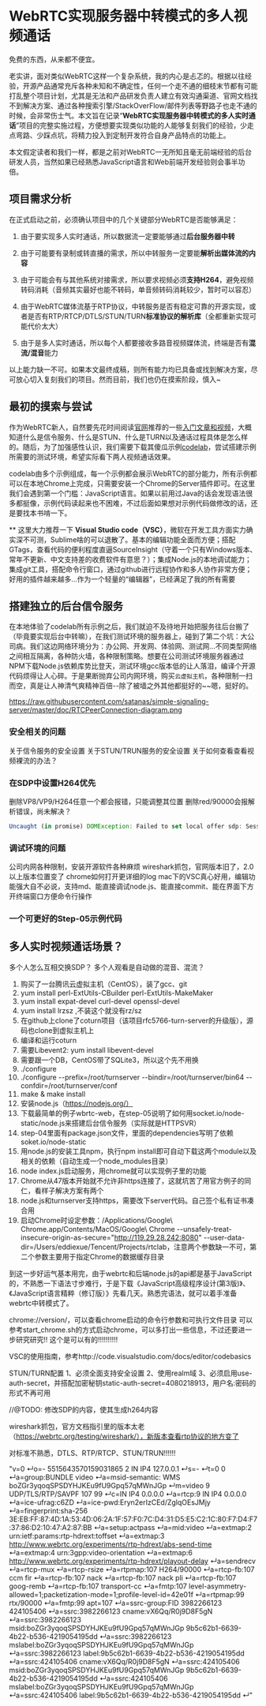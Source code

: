 # WebRTC实现服务器中转模式的多人视频通话

免费的东西，从来都不便宜。

老实讲，面对类似WebRTC这样一个复杂系统，我的内心是忐忑的。根据以往经验，开源产品通常充斥各种未知和不确定性，任何一个走不通的细枝末节都有可能打乱整个项目计划，尤其是无法和产品研发负责人建立有效沟通渠道、官网文档找不到解决方案、通过各种搜索引擎/StackOverFlow/邮件列表等野路子也走不通的时候，会非常伤士气。本文旨在记录“**WebRTC实现服务器中转模式的多人实时通话**”项目的完整实施过程，方便想要实现类似功能的人能够复刻我们的经验，少走点弯路、少踩点坑，将精力投入到定制开发符合自身产品特点的功能上。

本文假定读者和我们一样，都是之前对WebRTC一无所知且毫无前端经验的后台研发人员，当然如果已经熟悉JavaScript语言和Web前端开发经验则会事半功倍。

## 项目需求分析

在正式启动之前，必须确认项目中的几个关键部分WebRTC是否能够满足：

1. 由于要实现多人实时通话，所以数据流一定要能够通过**后台服务器中转**

1. 由于可能要有录制或转直播的需求，所以中转服务一定要能**解析出媒体流的内容**

1. 由于可能会有与其他系统对接需求，所以要求视频必须**支持H264**，避免视频转码消耗（音频其实最好也能不转码，单音频转码消耗较少，暂时可以容忍）

1. 由于WebRTC媒体流基于RTP协议，中转服务是否有稳定可靠的开源实现，或者是否有RTP/RTCP/DTLS/STUN/TURN**标准协议的解析库**（全都重新实现可能代价太大）

1. 由于是多人实时通话，所以每个人都要接收多路音视频媒体流，终端是否有**混流/混音**能力

以上能力缺一不可。如果本文最终成稿，则所有能力均已具备或找到解决方案，尽可放心切入复刻我们的项目。然而目前，我们也仍在摸索阶段，慎入~

## 最初的摸索与尝试

作为WebRTC新人，自然要先花时间阅读[官网](https://webrtc.org/)推荐的一些[入门文章和视频](https://webrtc.org/start/)，大概知道什么是信令服务、什么是STUN、什么是TURN以及通话过程具体是怎么样的。随后，为了加强感性认识，我们需要下载其傻瓜示例[codelab](https://codelabs.developers.google.com/codelabs/webrtc-web)，尝试搭建示例所需要的测试环境，希望实际看下两人视频通话效果。

codelab由多个示例组成，每一个示例都会展示WebRTC的部分能力，所有示例都可以在本地Chrome上完成，只需要安装一个Chrome的Server插件即可。在这里我们会遇到第一个门槛：JavaScript语言。如果以前用过Java的话会发现语法很多都挺像，示例代码读起来也不困难，不过后面如果想对示例代码做修改的话，还是要找本书啃一下。

** 这里大力推荐一下 **Visual Studio code（VSC）**，微软在开发工具方面实力确实深不可测，Sublime啥的可以退散了。基本的编辑功能全面而方便；搭配GTags，查看代码的便利程度直逼SourceInsight（守着一个只有Windows版本、常年不更新、中文支持差的收费软件有意思？）；集成Node.js的本地调试能力；集成git工具，搭配命令行窗口，通过github进行远程协作和多人协作非常方便；好用的插件越来越多...作为一个轻量的“编辑器”，已经满足了我的所有需要

## 搭建独立的后台信令服务

在本地体验了codelab所有示例之后，我们就迫不及待地开始把服务往后台搬了（毕竟要实现后台中转嘛），在我们测试环境的服务器上，碰到了第二个坑：大公司病。我们这边网络环境分为：办公网、开发网、体验网、测试网...不同类型网络之间相互隔离，各种防火墙，各种限制策略。想要在公司测试环境服务器通过NPM下载Node.js依赖库势比登天，测试环境gcc版本低的让人落泪，编译个开源代码烦得让人心碎。于是果断抛弃公司内网环境，购买`云虚拟主机`，各种限制一扫而空，真是让人神清气爽精神百倍--除了被墙之外其他都挺好的~~嗯，挺好的。

https://raw.githubusercontent.com/satanas/simple-signaling-server/master/doc/RTCPeerConnection-diagram.png


### 安全相关的问题
关于信令服务的安全设置
关于STUN/TRUN服务的安全设置
关于如何查看查看视频裸流的办法？

### 在SDP中设置H264优先
删除VP8/VP9/H264任意一个都会报错，只能调整其位置
删除red/90000会报解析错误，尚未解决？

```javascript
Uncaught (in promise) DOMException: Failed to set local offer sdp: Session error code: ERROR_CONTENT. Session error description: Failed to set local video description recv parameters..
```

### 调试环境的问题
公司内网各种限制，安装开源软件各种麻烦
wireshark抓包，官网版本旧了，2.0以上版本位置变了
chrome如何打开更详细的log
mac下的VSC真心好用，编辑功能强大自不必说，支持md、能直接调试node.js、能直接commit、能在界面下方开终端窗口方便命令行操作

### 一个可更好的Step-05示例代码

## 多人实时视频通话场景？
多个人怎么互相交换SDP？
多个人观看是自动做的混音、混流？




1. 购买了一台腾讯云虚拟主机（CentOS），装了gcc、git
  1. yum install perl-ExtUtils-CBuilder perl-ExtUtils-MakeMaker 
  1. yum install expat-devel  curl-devel openssl-devel
  1. yum install lrzsz ,不装这个就没有rz/sz
1. 在github上clone了coturn项目（该项目rfc5766-turn-server的升级版），源码也clone到虚拟主机上
1. 编译和运行coturn
  1. 需要Libevent2: yum install libevent-devel
  1. 需要跟一个DB，CentOS带了SQLite3，所以这个先不用换
  1. ./configure
  1. ./configure --prefix=/root/turnserver --bindir=/root/turnserver/bin64 --confdir=/root/turnserver/conf
  1. make & make install
1. 安装node.js（https://nodejs.org/）
1. 下载最简单的例子wbrtc-web，在step-05说明了如何用socket.io/node-static/node.js来搭建后台信令服务（实际就是HTTPSVR）
  1. step-04里面有package.json文件，里面的dependencies写明了依赖soket.io/node-static
  1. 用node.js的安装工具npm，执行npm install即可自动下载这两个module以及相关的依赖（自动生成一个node_modules目录）
  1. node index.js启动服务，用chrome就可以实现例子里的功能
1. Chrome从47版本开始就不允许非https连接了，这就坑苦了用官方例子的同仁，看样子解决方案有两个
  1. node.js和turnserver支持https，需要改下server代码。自己签个私有证书凑合用
  1. 启动Chrome时设定参数：/Applications/Google\ Chrome.app/Contents/MacOS/Google\ Chrome --unsafely-treat-insecure-origin-as-secure="http://119.29.28.242:8080" --user-data-dir=/Users/eddiexue/Tencent/Projects/rtclab，注意两个参数缺一不可，第二个参数主要用于指定Chrome的数据缓存目录

到这一步好运气基本用完，由于webrtc和后端node.js的api都是基于JavaScript的，不熟悉一下语法寸步难行，于是下载《JavaScript高级程序设计(第3版)》、《JavaScript语言精粹（修订版）》先看几天。熟悉完语法，就可以着手准备webrtc中转模式了。

chrome://version/，可以查看chrome启动的命令行参数和可执行文件目录
可以参考start_chrome.sh的方式启动chrome，可以多打出一些信息，不过还要进一步研究研究!!
这个是可以有的!!!!!!!!!!

VSC的使用指南，参考http://code.visualstudio.com/docs/editor/codebasics

STUN/TURN配置
1、必须全面支持安全设置
2、使用realm域
3、必须启用use-auth-secret，并搭配加密秘钥static-auth-secret=4080218913，用户名:密码的形式不再可用

//@TODO: 修改SDP的内容，使其生成h264内容

wireshark抓包，官方文档指引里的版本太老（https://webrtc.org/testing/wireshark/），新版本查看rtp协议的地方变了

对标准不熟悉，DTLS、RTP/RTCP、STUN/TRUN!!!!!!



"v=0
↵o=- 5515643570159031865 2 IN IP4 127.0.0.1
↵s=-
↵t=0 0
↵a=group:BUNDLE video
↵a=msid-semantic: WMS boZGr3yqoqSPSDYHJKEu9fU9Gpq57qMWnJGp
↵m=video 9 UDP/TLS/RTP/SAVPF 107 99
↵c=IN IP4 0.0.0.0
↵a=rtcp:9 IN IP4 0.0.0.0
↵a=ice-ufrag:c6ZD
↵a=ice-pwd:Eryn2erIzCEd/ZglqOEsJMjy
↵a=fingerprint:sha-256 3E:EB:FF:87:4D:1A:53:4D:06:2A:1F:57:F0:7C:D4:31:D5:E5:C2:1C:80:F7:D4:F7:37:86:D2:10:47:A2:87:BB
↵a=setup:actpass
↵a=mid:video
↵a=extmap:2 urn:ietf:params:rtp-hdrext:toffset
↵a=extmap:3 http://www.webrtc.org/experiments/rtp-hdrext/abs-send-time
↵a=extmap:4 urn:3gpp:video-orientation
↵a=extmap:6 http://www.webrtc.org/experiments/rtp-hdrext/playout-delay
↵a=sendrecv
↵a=rtcp-mux
↵a=rtcp-rsize
↵a=rtpmap:107 H264/90000
↵a=rtcp-fb:107 ccm fir
↵a=rtcp-fb:107 nack
↵a=rtcp-fb:107 nack pli
↵a=rtcp-fb:107 goog-remb
↵a=rtcp-fb:107 transport-cc
↵a=fmtp:107 level-asymmetry-allowed=1;packetization-mode=1;profile-level-id=42e01f
↵a=rtpmap:99 rtx/90000
↵a=fmtp:99 apt=107
↵a=ssrc-group:FID 3982266123 424105406
↵a=ssrc:3982266123 cname:vX6Qq/R0j9D8F5gN
↵a=ssrc:3982266123 msid:boZGr3yqoqSPSDYHJKEu9fU9Gpq57qMWnJGp 9b5c62b1-6639-4b22-b536-4219054195dd
↵a=ssrc:3982266123 mslabel:boZGr3yqoqSPSDYHJKEu9fU9Gpq57qMWnJGp
↵a=ssrc:3982266123 label:9b5c62b1-6639-4b22-b536-4219054195dd
↵a=ssrc:424105406 cname:vX6Qq/R0j9D8F5gN
↵a=ssrc:424105406 msid:boZGr3yqoqSPSDYHJKEu9fU9Gpq57qMWnJGp 9b5c62b1-6639-4b22-b536-4219054195dd
↵a=ssrc:424105406 mslabel:boZGr3yqoqSPSDYHJKEu9fU9Gpq57qMWnJGp
↵a=ssrc:424105406 label:9b5c62b1-6639-4b22-b536-4219054195dd
↵"